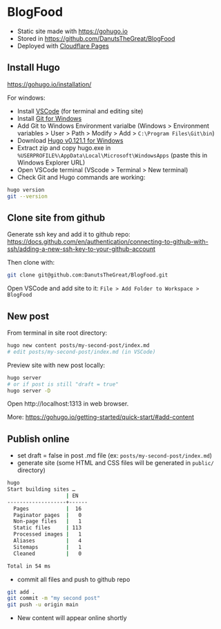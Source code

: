 # BlogFood
- Static site made with https://gohugo.io
- Stored in https://github.com/DanutsTheGreat/BlogFood
- Deployed with [Cloudflare Pages](https://pages.cloudflare.com)

## Install Hugo
https://gohugo.io/installation/

For windows:
- Install [VSCode](https://code.visualstudio.com/download) (for terminal and editing site)
- Install [Git for Windows](https://git-scm.com/download/win)
- Add Git to Windows Environment varialbe (Windows > Environment variables > User > Path > Modify > Add > `C:\Program Files\Git\bin`)
- Download [Hugo v0.121.1 for Windows](https://github.com/gohugoio/hugo/releases/download/v0.121.1/hugo_0.121.1_windows-amd64.zip) 
- Extract zip and copy hugo.exe in `%USERPROFILE%\AppData\Local\Microsoft\WindowsApps` (paste this in Windows Explorer URL)
- Open VSCode terminal (VScode > Terminal > New terminal)
- Check Git and Hugo commands are working:
```sh
hugo version
git --version
```

## Clone site from github
Generate ssh key and add it to github repo: https://docs.github.com/en/authentication/connecting-to-github-with-ssh/adding-a-new-ssh-key-to-your-github-account

Then clone with:
```sh
git clone git@github.com:DanutsTheGreat/BlogFood.git
```
Open VSCode and add site to it: `File > Add Folder to Workspace > BlogFood`

## New post
From terminal in site root directory:
```sh
hugo new content posts/my-second-post/index.md
# edit posts/my-second-post/index.md (in VSCode)
```
Preview site with new post locally:
```sh
hugo server
# or if post is still "draft = true"
hugo server -D
```
Open http://localhost:1313 in web browser.

More: https://gohugo.io/getting-started/quick-start/#add-content


## Publish online
- set draft = false in post .md file (ex: `posts/my-second-post/index.md`)
- generate site (some HTML and CSS files will be generated in `public/` directory)
```sh
hugo
Start building sites … 
                   | EN   
-------------------+------
  Pages            |  16  
  Paginator pages  |   0  
  Non-page files   |   1  
  Static files     | 113  
  Processed images |   1  
  Aliases          |   4  
  Sitemaps         |   1  
  Cleaned          |   0  

Total in 54 ms
```
- commit all files and push to github repo
```sh
git add . 
git commit -m "my second post"
git push -u origin main
```
- New content will appear online shortly



